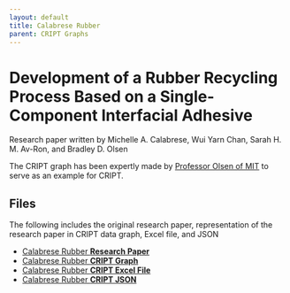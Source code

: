 ```yaml
---
layout: default
title: Calabrese Rubber
parent: CRIPT Graphs
---
```


# Development of a Rubber Recycling Process Based on a Single-Component Interfacial Adhesive

Research paper written by Michelle A. Calabrese, Wui Yarn Chan, Sarah H. M. Av-Ron, and Bradley D. Olsen

The CRIPT graph has been expertly made by
[Professor Olsen of MIT](https://cheme.mit.edu/profile/bradley-d-olsen/) to serve as an example for CRIPT.

## Files

The following includes the original research paper, representation of the research paper in CRIPT data graph, Excel file, and JSON

- [Calabrese Rubber **Research Paper**](./calabrese_rubber/calabrese_rubber_recycling_paper.pdf)
- [Calabrese Rubber **CRIPT Graph**](./calabrese_rubber/calabrese_ruber_recycling_data_graph.pptx)
- [Calabrese Rubber **CRIPT Excel File**](./calabrese_rubber/calabrese_ruber_recycling_data_graph.pptx)
- [Calabrese Rubber **CRIPT JSON**](./calabrese_rubber/calaberese_rubber.json)
